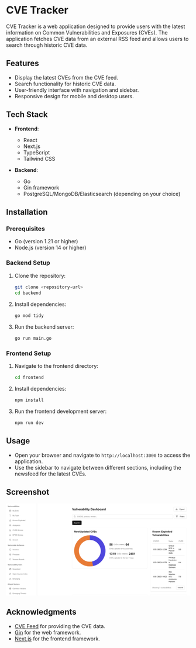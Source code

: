 # CVE Tracker

CVE Tracker is a web application designed to provide users with the latest information on Common Vulnerabilities and Exposures (CVEs). The application fetches CVE data from an external RSS feed and allows users to search through historic CVE data.

## Features

- Display the latest CVEs from the CVE feed.
- Search functionality for historic CVE data.
- User-friendly interface with navigation and sidebar.
- Responsive design for mobile and desktop users.

## Tech Stack

- **Frontend**: 
  - React
  - Next.js
  - TypeScript
  - Tailwind CSS

- **Backend**: 
  - Go
  - Gin framework
  - PostgreSQL/MongoDB/Elasticsearch (depending on your choice)

## Installation

### Prerequisites

- Go (version 1.21 or higher)
- Node.js (version 14 or higher)


### Backend Setup

1. Clone the repository:
   ```bash
   git clone <repository-url>
   cd backend
   ```

2. Install dependencies:
   ```bash
   go mod tidy
   ```

3. Run the backend server:
   ```bash
   go run main.go
   ```

### Frontend Setup

1. Navigate to the frontend directory:
   ```bash
   cd frontend
   ```

2. Install dependencies:
   ```bash
   npm install
   ```

3. Run the frontend development server:
   ```bash
   npm run dev
   ```

## Usage

- Open your browser and navigate to `http://localhost:3000` to access the application.
- Use the sidebar to navigate between different sections, including the newsfeed for the latest CVEs.

## Screenshot

![Main Page Screenshot](/assets/dashboard.png)


## Acknowledgments

- [CVE Feed](https://cvefeed.io) for providing the CVE data.
- [Gin](https://github.com/gin-gonic/gin) for the web framework.
- [Next.js](https://nextjs.org/) for the frontend framework.